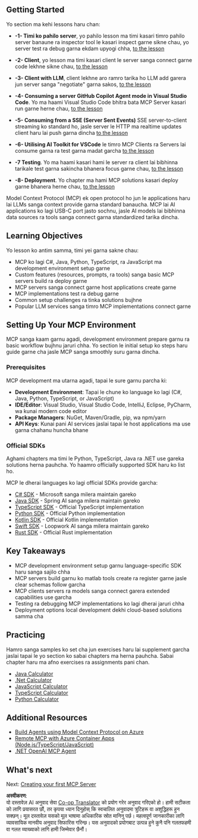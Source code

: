 <!--
CO_OP_TRANSLATOR_METADATA:
{
  "original_hash": "b547c992c056d4296d641ed8ec2cc4cb",
  "translation_date": "2025-06-02T17:27:38+00:00",
  "source_file": "03-GettingStarted/README.md",
  "language_code": "ne"
}
-->
## Getting Started  

Yo section ma kehi lessons haru chan:

- **-1- Timi ko pahilo server**, yo pahilo lesson ma timi kasari timro pahilo server banaune ra inspector tool le kasari inspect garne sikne chau, yo server test ra debug garna ekdam upyogi chha, [to the lesson](/03-GettingStarted/01-first-server/README.md)

- **-2- Client**, yo lesson ma timi kasari client le server sanga connect garne code lekhne sikne chau, [to the lesson](/03-GettingStarted/02-client/README.md)

- **-3- Client with LLM**, client lekhne aro ramro tarika ho LLM add garera jun server sanga "negotiate" garna sakos, [to the lesson](/03-GettingStarted/03-llm-client/README.md)

- **-4- Consuming a server GitHub Copilot Agent mode in Visual Studio Code**. Yo ma haami Visual Studio Code bhitra bata MCP Server kasari run garne herne chau, [to the lesson](/03-GettingStarted/04-vscode/README.md)

- **-5- Consuming from a SSE (Server Sent Events)** SSE server-to-client streaming ko standard ho, jasle server le HTTP ma realtime updates client haru lai push garna dincha [to the lesson](/03-GettingStarted/05-sse-server/README.md)

- **-6- Utilising AI Toolkit for VSCode** le timro MCP Clients ra Servers lai consume garna ra test garna madat garcha [to the lesson](/03-GettingStarted/06-aitk/README.md)

- **-7 Testing**. Yo ma haami kasari hami le server ra client lai bibhinna tarikale test garna sakincha bhanera focus garne chau, [to the lesson](/03-GettingStarted/07-testing/README.md)

- **-8- Deployment**. Yo chapter ma hami MCP solutions kasari deploy garne bhanera herne chau, [to the lesson](/03-GettingStarted/08-deployment/README.md)


Model Context Protocol (MCP) ek open protocol ho jun le applications haru lai LLMs sanga context provide garna standard banaucha. MCP lai AI applications ko lagi USB-C port jasto sochnu, jasle AI models lai bibhinna data sources ra tools sanga connect garna standardized tarika dincha.

## Learning Objectives

Yo lesson ko antim samma, timi yei garna sakne chau:

- MCP ko lagi C#, Java, Python, TypeScript, ra JavaScript ma development environment setup garne
- Custom features (resources, prompts, ra tools) sanga basic MCP servers build ra deploy garne
- MCP servers sanga connect garne host applications create garne
- MCP implementations test ra debug garne
- Common setup challenges ra tinka solutions bujhne
- Popular LLM services sanga timro MCP implementations connect garne

## Setting Up Your MCP Environment

MCP sanga kaam garnu agadi, development environment prepare garnu ra basic workflow bujhnu jaruri chha. Yo section le initial setup ko steps haru guide garne cha jasle MCP sanga smoothly suru garna dincha.

### Prerequisites

MCP development ma utarna agadi, tapai le sure garnu parcha ki:

- **Development Environment**: Tapai le chune ko language ko lagi (C#, Java, Python, TypeScript, or JavaScript)
- **IDE/Editor**: Visual Studio, Visual Studio Code, IntelliJ, Eclipse, PyCharm, wa kunai modern code editor
- **Package Managers**: NuGet, Maven/Gradle, pip, wa npm/yarn
- **API Keys**: Kunai pani AI services jaslai tapai le host applications ma use garna chahanu huncha bhane

### Official SDKs

Aghami chapters ma timi le Python, TypeScript, Java ra .NET use gareka solutions herna pauhcha. Yo haamro officially supported SDK haru ko list ho.

MCP le dherai languages ko lagi official SDKs provide garcha:
- [C# SDK](https://github.com/modelcontextprotocol/csharp-sdk) - Microsoft sanga milera maintain gareko
- [Java SDK](https://github.com/modelcontextprotocol/java-sdk) - Spring AI sanga milera maintain gareko
- [TypeScript SDK](https://github.com/modelcontextprotocol/typescript-sdk) - Official TypeScript implementation
- [Python SDK](https://github.com/modelcontextprotocol/python-sdk) - Official Python implementation
- [Kotlin SDK](https://github.com/modelcontextprotocol/kotlin-sdk) - Official Kotlin implementation
- [Swift SDK](https://github.com/modelcontextprotocol/swift-sdk) - Loopwork AI sanga milera maintain gareko
- [Rust SDK](https://github.com/modelcontextprotocol/rust-sdk) - Official Rust implementation

## Key Takeaways

- MCP development environment setup garnu language-specific SDK haru sanga sajilo chha
- MCP servers build garnu ko matlab tools create ra register garne jasle clear schemas follow garcha
- MCP clients servers ra models sanga connect garera extended capabilities use garcha
- Testing ra debugging MCP implementations ko lagi dherai jaruri chha
- Deployment options local development dekhi cloud-based solutions samma cha

## Practicing

Hamro sanga samples ko set cha jun exercises haru lai supplement garcha jaslai tapai le yo section ko sabai chapters ma herna pauhcha. Sabai chapter haru ma afno exercises ra assignments pani chan.

- [Java Calculator](./samples/java/calculator/README.md)
- [.Net Calculator](../../../03-GettingStarted/samples/csharp)
- [JavaScript Calculator](./samples/javascript/README.md)
- [TypeScript Calculator](./samples/typescript/README.md)
- [Python Calculator](../../../03-GettingStarted/samples/python)

## Additional Resources

- [Build Agents using Model Context Protocol on Azure](https://learn.microsoft.com/azure/developer/ai/intro-agents-mcp)
- [Remote MCP with Azure Container Apps (Node.js/TypeScript/JavaScript)](https://learn.microsoft.com/samples/azure-samples/mcp-container-ts/mcp-container-ts/)
- [.NET OpenAI MCP Agent](https://learn.microsoft.com/samples/azure-samples/openai-mcp-agent-dotnet/openai-mcp-agent-dotnet/)

## What's next

Next: [Creating your first MCP Server](/03-GettingStarted/01-first-server/README.md)

**अस्वीकरण**:  
यो दस्तावेज़ AI अनुवाद सेवा [Co-op Translator](https://github.com/Azure/co-op-translator) को प्रयोग गरेर अनुवाद गरिएको हो। हामी सटीकता को लागि प्रयासरत छौं, तर कृपया ध्यान दिनुहोस् कि स्वचालित अनुवादमा त्रुटिहरू वा अशुद्धिहरू हुन सक्छन्। मूल दस्तावेज़ यसको मूल भाषामा अधिकारिक स्रोत मानिनु पर्छ। महत्वपूर्ण जानकारीका लागि व्यावसायिक मानवीय अनुवाद सिफारिस गरिन्छ। यस अनुवादको प्रयोगबाट उत्पन्न हुने कुनै पनि गलतफहमी वा गलत व्याख्याको लागि हामी जिम्मेवार छैनौं।